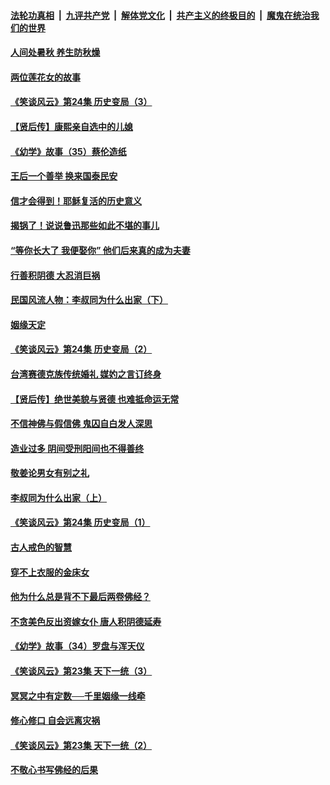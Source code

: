 ####  [法轮功真相](../../../../basic/blob/master/README.md?t=08230500) &nbsp;|&nbsp; [九评共产党](../../../../9ping.md/blob/master/README.md?t=08230500) &nbsp;|&nbsp; [解体党文化](../../../../jtdwh.md/blob/master/README.md?t=08230500)  &nbsp;|&nbsp; [共产主义的终极目的](../../../../gczydzjmd.md/blob/master/README.md?t=08230500) &nbsp;|&nbsp; [魔鬼在统治我们的世界](../../../../mgztzwmdsj.md/blob/master/README.md?t=08230500) 

#### [人间处暑秋 养生防秋燥](../pages/prog647/a102649790.md?t=08230500) 

#### [两位莲花女的故事](../pages/prog647/a102649127.md?t=08230500) 

#### [《笑谈风云》第24集 历史变局（3）](../pages/prog647/a102649134.md?t=08230500) 

#### [【贤后传】康熙亲自选中的儿媳](../pages/prog647/a102648586.md?t=08230500) 

#### [《幼学》故事（35）蔡伦造纸](../pages/prog647/a102648569.md?t=08230500) 

#### [王后一个善举 换来国泰民安](../pages/prog647/a102648357.md?t=08230500) 

#### [信才会得到！耶稣复活的历史意义](../pages/prog647/a102648280.md?t=08230500) 

#### [揭锅了！说说鲁迅那些如此不堪的事儿](../pages/prog647/a102647672.md?t=08230500) 

#### [“等你长大了 我便娶你” 他们后来真的成为夫妻](../pages/prog647/a102647657.md?t=08230500) 

#### [行善积阴德 大忍消巨祸](../pages/prog647/a102647644.md?t=08230500) 

#### [民国风流人物：李叔同为什么出家（下）](../pages/prog647/a102647636.md?t=08230500) 

#### [姻缘天定](../pages/prog647/a102646895.md?t=08230500) 

#### [《笑谈风云》第24集 历史变局（2）](../pages/prog647/a102646879.md?t=08230500) 

#### [台湾赛德克族传统婚礼 媒妁之言订终身](../pages/prog647/a102646649.md?t=08230500) 

#### [【贤后传】绝世美貌与贤德 也难抵命运无常](../pages/prog647/a102646047.md?t=08230500) 

#### [不信神佛与假信佛 鬼囚自白发人深思](../pages/prog647/a102646033.md?t=08230500) 

#### [造业过多 阴间受刑阳间也不得善终](../pages/prog647/a102646010.md?t=08230500) 

#### [敬姜论男女有别之礼](../pages/prog647/a102645258.md?t=08230500) 

#### [李叔同为什么出家（上）](../pages/prog647/a102645242.md?t=08230500) 

#### [《笑谈风云》第24集 历史变局（1）](../pages/prog647/a102645211.md?t=08230500) 

#### [古人戒色的智慧](../pages/prog647/a102644639.md?t=08230500) 

#### [穿不上衣服的金床女](../pages/prog647/a102644620.md?t=08230500) 

#### [他为什么总是背不下最后两卷佛经？](../pages/prog647/a102644587.md?t=08230500) 

#### [不贪美色反出资嫁女仆 唐人积阴德延寿](../pages/prog647/a102643957.md?t=08230500) 

#### [《幼学》故事（34）罗盘与浑天仪](../pages/prog647/a102643951.md?t=08230500) 

#### [《笑谈风云》第23集 天下一统（3）](../pages/prog647/a102643937.md?t=08230500) 

#### [冥冥之中有定数──千里姻缘一线牵](../pages/prog647/a102643074.md?t=08230500) 

#### [修心修口 自会远离灾祸](../pages/prog647/a102643036.md?t=08230500) 

#### [《笑谈风云》第23集 天下一统（2）](../pages/prog647/a102643014.md?t=08230500) 

#### [不敬心书写佛经的后果](../pages/prog647/a102642368.md?t=08230500) 

